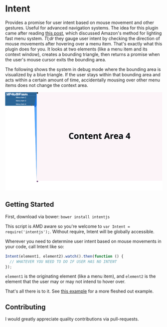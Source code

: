 # Intent

Provides a promise for user intent based on mouse movement and other gestures. Useful for advanced navigation systems. The idea for this plugin came after reading [this post](http://bjk5.com/post/44698559168/breaking-down-amazons-mega-dropdown), which discussed Amazon's method for lighting fast menu system. _Tl;dr_ they gauge user intent by checking the direction of mouse movements after hovering over a menu item. That's exactly what this plugin does for you. It looks at two elements (like a menu item and its context window), creates a bounding triangle, then returns a promise when the user's mouse cursor exits the bounding area.

The following shows the system in debug mode where the bounding area is visualized by a blue triangle. If the user stays within that bounding area and acts within a certain amount of time, accidentally mousing over other menu items does not change the context area.

![Demo of Bounding Area](./res/img/demo.gif "Demo of Bounding Area")

## Getting Started

First, download via bower: `bower install intentjs`

This script is AMD aware so you're welcome to `var Intent = require('intentjs');`. Without require, Intent will be globally accessible.

Wherever you need to determine user intent based on mouse movements in your code, call Intent like so:

```javascript
Intent(element1, element2).watch().then(function () {
  // WHATEVER YOU NEED TO DO IF USER HAS NO INTENT
});
```

`element1` is the originating element (like a menu item), and `element2` is the element that the user may or may not intend to hover over.

That's all there is to it. See [this example](res/example.html) for a more fleshed out example.

## Contributing

I would greatly appreciate quality contributions via pull-requests.
